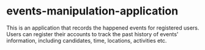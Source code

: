 # events-manipulation-application

This is an application that records the happened events for registered users. Users can register their accounts to track the past history of events' information, including candidates, time, locations, activities etc.

